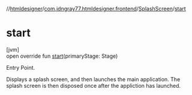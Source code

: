 //[htmldesigner](../../../index.md)/[com.jdngray77.htmldesigner.frontend](../index.md)/[SplashScreen](index.md)/[start](start.md)

# start

[jvm]\
open override fun [start](start.md)(primaryStage: Stage)

Entry Point.

Displays a splash screen, and then launches the main application. The splash screen is then disposed once after the appliction has launched.

